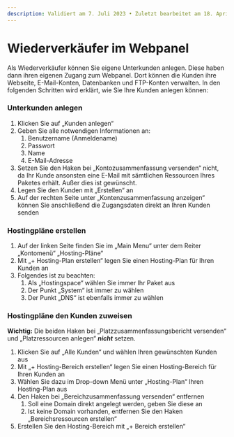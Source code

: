 ```yaml
---
description: Validiert am 7. Juli 2023 • Zuletzt bearbeitet am 18. April 2024
---
```


# Wiederverkäufer im Webpanel

Als Wiederverkäufer können Sie eigene Unterkunden anlegen. Diese haben dann ihren eigenen Zugang zum Webpanel. Dort können die Kunden ihre Webseite, E-Mail-Konten, Datenbanken und FTP-Konten verwalten. In den folgenden Schritten wird erklärt, wie Sie Ihre Kunden anlegen können:

### Unterkunden anlegen <a href="#unterkunden_anlegen" id="unterkunden_anlegen"></a>

1. Klicken Sie auf „Kunden anlegen“
2. Geben Sie alle notwendigen Informationen an:
   1. Benutzername (Anmeldename)
   2. Passwort
   3. Name
   4. E-Mail-Adresse
3. Setzen Sie den Haken bei „Kontozusammenfassung versenden“ nicht, da Ihr Kunde ansonsten eine E-Mail mit sämtlichen Ressourcen Ihres Paketes erhält. Außer dies ist gewünscht.
4. Legen Sie den Kunden mit „Erstellen“ an
5. Auf der rechten Seite unter „Kontenzusammenfassung anzeigen“ können Sie anschließend die Zugangsdaten direkt an Ihren Kunden senden

### Hostingpläne erstellen <a href="#hostingplane_erstellen" id="hostingplane_erstellen"></a>

1. Auf der linken Seite finden Sie im „Main Menu“ unter dem Reiter „Kontomenü“ „Hosting-Pläne“
2. Mit „+ Hosting-Plan erstellen“ legen Sie einen Hosting-Plan für Ihren Kunden an
3. Folgendes ist zu beachten:
   1. Als „Hostingspace“ wählen Sie immer Ihr Paket aus
   2. Der Punkt „System“ ist immer zu wählen
   3. Der Punkt „DNS“ ist ebenfalls immer zu wählen



### Hostingpläne den Kunden zuweisen <a href="#hostingplane_den_kunden_zuweisen" id="hostingplane_den_kunden_zuweisen"></a>

**Wichtig:** Die beiden Haken bei „Platzzusammenfassungsbericht versenden“ und „Platzressourcen anlegen“ _**nicht**_ setzen.

1. Klicken Sie auf „Alle Kunden“ und wählen Ihren gewünschten Kunden aus
2. Mit „+ Hosting-Bereich erstellen“ legen Sie einen Hosting-Bereich für Ihren Kunden an
3. Wählen Sie dazu im Drop-down Menü unter „Hosting-Plan“ Ihren Hosting-Plan aus
4. Den Haken bei „Bereichzusammenfassung versenden“ entfernen
   1. Soll eine Domain direkt angelegt werden, geben Sie diese an
   2. Ist keine Domain vorhanden, entfernen Sie den Haken „Bereichsressourcen erstellen“
5. Erstellen Sie den Hosting-Bereich mit „+ Bereich erstellen“
